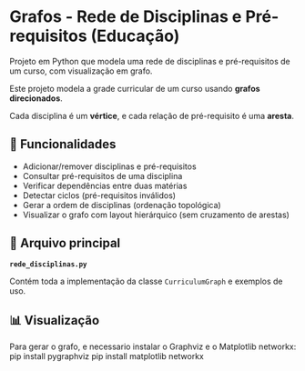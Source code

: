 # Grafos - Rede de Disciplinas e Pré-requisitos (Educação)
Projeto em Python que modela uma rede de disciplinas e pré-requisitos de um curso, com visualização em grafo.

Este projeto modela a grade curricular de um curso usando **grafos direcionados**.

Cada disciplina é um **vértice**, e cada relação de pré-requisito é uma **aresta**.

## 🧠 Funcionalidades

- Adicionar/remover disciplinas e pré-requisitos  
- Consultar pré-requisitos de uma disciplina  
- Verificar dependências entre duas matérias  
- Detectar ciclos (pré-requisitos inválidos)  
- Gerar a ordem de disciplinas (ordenação topológica)  
- Visualizar o grafo com layout hierárquico (sem cruzamento de arestas)

## 📂 Arquivo principal

**`rede_disciplinas.py`**

Contém toda a implementação da classe `CurriculumGraph` e exemplos de uso.

## 📊 Visualização

Para gerar o grafo, e necessario instalar o Graphviz e o Matplotlib networkx:
pip install pygraphviz
pip install matplotlib networkx
